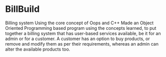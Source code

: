 # BillBuild
Billing system Using the core concept of Oops and C++
Made an Object Oriented Programming based program using the concepts learned, to put together a billing system that has user-based services available, be it for an admin or for a customer. A customer has an option to buy products, or remove and modify them as per their requirements, whereas an admin can alter the available products too.
